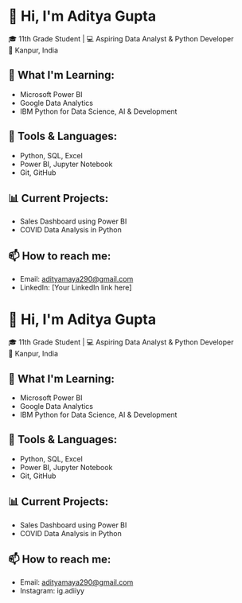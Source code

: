 # 👋 Hi, I'm Aditya Gupta

🎓 11th Grade Student | 💻 Aspiring Data Analyst & Python Developer  
📍 Kanpur, India  

## 🚀 What I'm Learning:
- Microsoft Power BI
- Google Data Analytics
- IBM Python for Data Science, AI & Development

## 🔧 Tools & Languages:
- Python, SQL, Excel
- Power BI, Jupyter Notebook
- Git, GitHub

## 📊 Current Projects:
- Sales Dashboard using Power BI
- COVID Data Analysis in Python

## 📫 How to reach me:
- Email: adityamaya290@gmail.com
- LinkedIn: [Your LinkedIn link here]
# 👋 Hi, I'm Aditya Gupta

🎓 11th Grade Student | 💻 Aspiring Data Analyst & Python Developer  
📍 Kanpur, India  

## 🚀 What I'm Learning:
- Microsoft Power BI
- Google Data Analytics
- IBM Python for Data Science, AI & Development

## 🔧 Tools & Languages:
- Python, SQL, Excel
- Power BI, Jupyter Notebook
- Git, GitHub

## 📊 Current Projects:
- Sales Dashboard using Power BI
- COVID Data Analysis in Python

## 📫 How to reach me:
- Email: adityamaya290@gmail.com
- Instagram: ig.adiiyy

<!---
coderwaditya/coderwaditya is a ✨ special ✨ repository because its `README.md` (this file) appears on your GitHub profile.
You can click the Preview link to take a look at your changes.
--->
